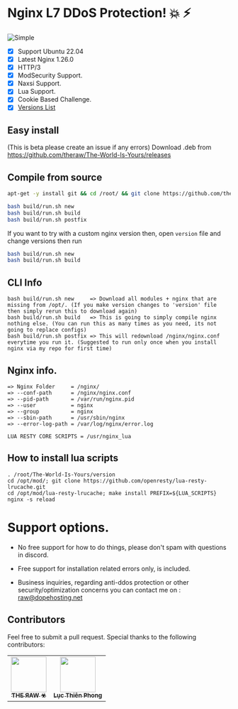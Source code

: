 # Nginx L7 DDoS Protection! :boom: :zap:

![Simple](https://c.tenor.com/uYqsM9uIyuYAAAAC/simple-easy.gif)

- [x] Support Ubuntu 22.04
- [x] Latest Nginx 1.26.0
- [x] HTTP/3
- [x] ModSecurity Support.
- [x] Naxsi Support.
- [x] Lua Support.
- [x] Cookie Based Challenge.
- [x] [Versions List](https://github.com/theraw/The-World-Is-Yours/blob/master/version)

## Easy install 
(This is beta please create an issue if any errors) Download .deb from https://github.com/theraw/The-World-Is-Yours/releases

## Compile from source
```bash
apt-get -y install git && cd /root/ && git clone https://github.com/theraw/The-World-Is-Yours.git && cd The-World-Is-Yours/

bash build/run.sh new
bash build/run.sh build
bash build/run.sh postfix
```

If you want to try with a custom nginx version then, open `version` file and change versions then run
```bash
bash build/run.sh new
bash build/run.sh build
```
## CLI Info
```
bash build/run.sh new     => Download all modules + nginx that are missing from /opt/. (If you make version changes to 'version' file then simply rerun this to download again)
bash build/run.sh build   => This is going to simply compile nginx nothing else. (You can run this as many times as you need, its not going to replace configs)
bash build/run.sh postfix => This will redownload /nginx/nginx.conf everytime you run it. (Suggested to run only once when you install nginx via my repo for first time)
```


## Nginx info.

```
=> Nginx Folder     = /nginx/
=> --conf-path      = /nginx/nginx.conf
=> --pid-path       = /var/run/nginx.pid 
=> --user           = nginx 
=> --group          = nginx
=> --sbin-path      = /usr/sbin/nginx
=> --error-log-path = /var/log/nginx/error.log

LUA RESTY CORE SCRIPTS = /usr/nginx_lua
```

## How to install lua scripts 
```
. /root/The-World-Is-Yours/version
cd /opt/mod/; git clone https://github.com/openresty/lua-resty-lrucache.git
cd /opt/mod/lua-resty-lrucache; make install PREFIX=${LUA_SCRIPTS}
nginx -s reload
```

# Support options.

- No free support for how to do things, please don't spam with questions in discord.
- Free support for installation related errors only, is included.

- Business inquiries, regarding anti-ddos protection or other security/optimization concerns you can contact me on : raw@dopehosting.net


## Contributors

Feel free to submit a pull request.
Special thanks to the following contributors:

<!-- prettier-ignore-start -->
<!-- markdownlint-disable -->
<table>
	<tr>
		<td align="center">
			<a href="https://github.com/theraw">
				<img src="https://avatars.githubusercontent.com/u/32969774?v=4" width="80" alt=""/>
				<br /><sub><b>ƬHE ЯAW ☣</b></sub>
			</a>
		</td>
		<td align="center">
			<a href="https://github.com/lucthienphong1120">
				<img src="https://avatars.githubusercontent.com/u/90561566?v=4" width="80" alt=""/>
				<br /><sub><b>Lục Thiên Phong</b></sub>
			</a>
		</td>
	</tr>
</table>
